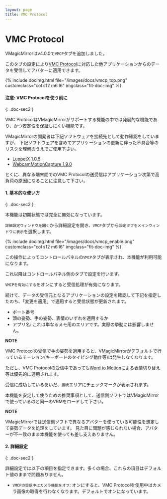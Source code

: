 ```yaml
---
layout: page
title: VMC Protocol
---
```


# VMC Protocol

VMagicMirrorはv4.0.0で`VMCP`タブを追加しました。

このタブの設定により[VMC Protocol](https://protocol.vmc.info/)に対応した他アプリケーションからのデータを受信してアバターに適用できます。

<div class="row">
{% include docimg.html file="/images/docs/vmcp_top.png" customclass="col s12 m6 l6" imgclass="fit-doc-img" %}
</div>


#### 注意: VMC Protocolを使う前に
{: .doc-sec2 }

VMC ProtocolはVMagicMirrorがサポートする機能の中では発展的な機能であり、かつ安定性を保証しにくい機能です。

VMagicMirrorの開発者は下記ソフトウェアを接続先として動作確認をしていますが、
下記ソフトウェアを含めてアプリケーションの更新に伴った不具合等のリスクを理解のうえでご使用下さい。

<div class="doc-ul" markdown="1">

- [LuppetX 1.0.5](https://luppet.jp/)
- [WebcamMotionCapture 1.9.0](https://webcammotioncapture.info/)

</div>

とくに、異なる端末間でのVMC Protocolの送受信はアプリケーション次第で高負荷の原因になることに注意して下さい。



#### 1. 基本的な使い方
{: .doc-sec2 }

本機能は初期状態では完全に無効になっています。

`詳細設定ウィンドウを開く`から詳細設定を開き、`VMCP`タブから`設定タブをメインウィンドウに表示`を選択します。

<div class="row">
{% include docimg.html file="/images/docs/vmcp_enable.png" customclass="col s12 m6 l6" imgclass="fit-doc-img" %}
</div>

この操作によってコントロールパネルの`VMCP`タブが表示され、本機能が利用可能になります。


これ以降はコントロールパネル側のタブで設定を行います。

`VMCPを有効にする`をオンにすると受信処理が有効になります。

続けて、データの受信元となるアプリケーションの設定を確認して下記を指定したのち、「変更を適用」で適用すると受信状態が更新されます。

<div class="doc-ul" markdown="1">

- ポート番号
- 頭の姿勢、手の姿勢、表情のいずれを適用するか
- アプリ名: これは単なるメモ用のエリアです。実際の挙動には影響しません。

</div>

<div class="note-area" markdown="1">

**NOTE**

VMC Protocolの受信で手の姿勢を適用すると、VMagicMirrorがデフォルトで行っているモーション(キーボードのタイピング動作等)は発生しなくなります。

ただし、VMC Protocolの受信中であっても[Word to Motion](./expressions)による表情切り替え等は優先的に適用されます。

</div>

受信に成功しているあいだ、`接続`エリアにチェックマークが表示されます。


本機能を安定して使うための推奨事項として、送信側ソフトではVMagicMirrorで使っているのと同一のVRMをロードして下さい。

<div class="note-area" markdown="1">

**NOTE**

VMagicMirrorでは送信側ソフトで異なるアバターを使っている可能性を想定して姿勢データを処理をしています。
見た目に問題が感じられない場合、アバターが不一致のまま本機能を使っても差し支えありません。

</div>


#### 2. 詳細設定
{: .doc-sec2 }

詳細設定では以下の項目を指定できます。多くの場合、これらの項目はデフォルト値のままで問題ありません。

<div class="doc-ul" markdown="1">

- `VMCPの受信中はカメラ機能をオフ`: オンにすると、VMC Protocolを使用中はカメラ画像の取得を行わなくなります。デフォルトでオンになっています。

</div>
